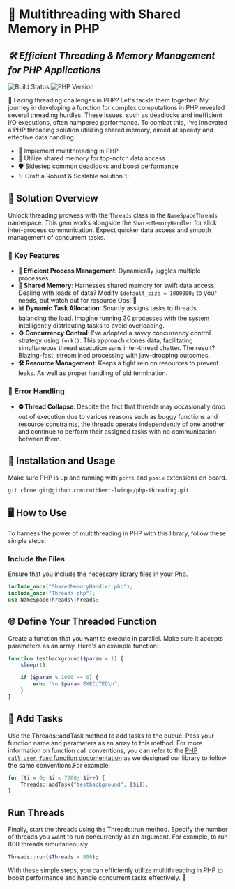 # 🚀 Multithreading with Shared Memory in PHP
## _🛠️ Efficient Threading & Memory Management for PHP Applications_

![Build Status](https://img.shields.io/badge/build-passing-brightgreen) ![PHP Version](https://img.shields.io/badge/php-^8.4-blue) 

🤔 Facing threading challenges in PHP? Let's tackle them together! My journey in developing a function for complex computations in PHP revealed several threading hurdles. These issues, such as deadlocks and inefficient I/O executions, often hampered performance. To combat this, I've innovated a PHP threading solution utilizing shared memory, aimed at speedy and effective data handling.

- 🧵 Implement multithreading in PHP
- 💾 Utilize shared memory for top-notch data access
- 🛡️ Sidestep common deadlocks and boost performance
- ✨ Craft a Robust & Scalable solution ✨

## 📖 Solution Overview

Unlock threading prowess with the `Threads` class in the `NameSpaceThreads` namespace. This gem works alongside the `SharedMemoryHandler` for slick inter-process communication. Expect quicker data access and smooth management of concurrent tasks. 

### 🌟 Key Features

- **🔄 Efficient Process Management**: Dynamically juggles multiple processes.
- **💽 Shared Memory**: Harnesses shared memory for swift data access. Dealing with loads of data? Modify `$default_size = 1000000;` to your needs, but watch out for resource Ops! 🚨
- **📊 Dynamic Task Allocation**: Smartly assigns tasks to threads, balancing the load. Imagine running 30 processes with the system intelligently distributing tasks to avoid overloading.
- **⚙️ Concurrency Control**: I've adopted a savvy concurrency control strategy using `fork()`. This approach clones data, facilitating simultaneous thread execution sans inter-thread chatter. The result? Blazing-fast, streamlined processing with jaw-dropping outcomes.
- **🛠️ Resource Management**: Keeps a tight rein on resources to prevent leaks. As well as proper handling of pid termination.

### 🔫 Error Handling
- **⛔ Thread Collapse**: Despite the fact that threads may occasionally drop out of execution due to various reasons such as buggy functions and resource constraints, the threads operate independently of one another and continue to perform their assigned tasks with no communication between them.

## 📲 Installation and Usage

Make sure PHP is up and running with `pcntl` and `posix` extensions on board.

```sh
git clone git@github.com:cuthbert-lwinga/php-threading.git
```
## 🖥️ How to Use

To harness the power of multithreading in PHP with this library, follow these simple steps:

### Include the Files

Ensure that you include the necessary library files in your Php.

```php
include_once("SharedMemoryHandler.php");
include_once("Threads.php");
use NameSpaceThreads\Threads;
```

## 🌐 Define Your Threaded Function

Create a function that you want to execute in parallel. Make sure it accepts parameters as an array. Here's an example function:

```php
function testbackground($param = 1) {
    sleep(1);

    if ($param % 1000 == 0) {
        echo "\n $param EXECUTED\n";
    }
}
```

## 📑 Add Tasks

Use the Threads::addTask method to add tasks to the queue. Pass your function name and parameters as an array to this method. For more information on function call conventions, you can refer to the [PHP `call_user_func` function documentation](https://www.php.net/manual/en/function.call-user-func.php) as we designed our library to follow the same conventions.For example:

```php
for ($i = 0; $i < 7200; $i++) {
    Threads::addTask("testbackground", [$i]);
}

```

## Run Threads

Finally, start the threads using the Threads::run method. Specify the number of threads you want to run concurrently as an argument. For example, to run 800 threads simultaneously

```php
Threads::run($Threads = 800);
```

With these simple steps, you can efficiently utilize multithreading in PHP to boost performance and handle concurrent tasks effectively. 🚀
